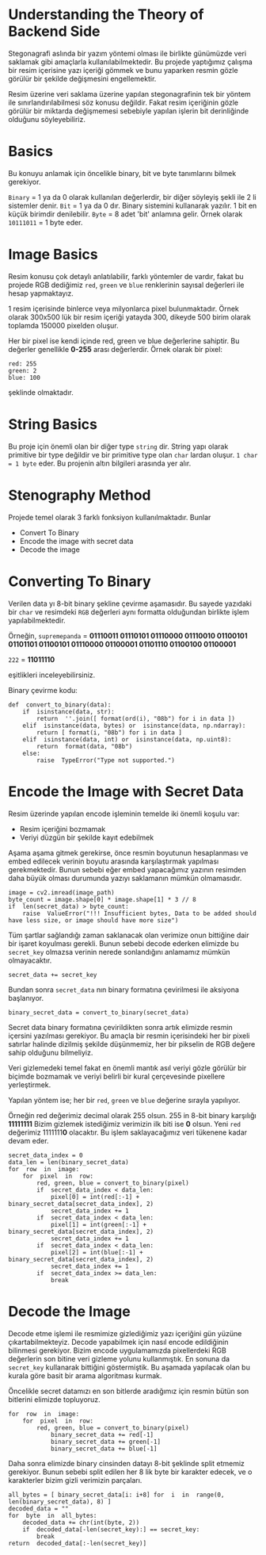 # Understanding the Theory of Backend Side

Stegonagrafi aslında bir yazım yöntemi olması ile birlikte günümüzde veri saklamak gibi amaçlarla kullanılabilmektedir. Bu projede yaptığımız çalışma bir resim içerisine yazı içeriği gömmek ve bunu yaparken resmin gözle görülür bir şekilde değişmesini engellemektir.

Resim üzerine veri saklama üzerine yapılan stegonagrafinin tek bir yöntem ile sınırlandırılabilmesi söz konusu değildir. Fakat resim içeriğinin gözle görülür bir miktarda değişmemesi sebebiyle yapılan işlerin bit derinliğinde olduğunu söyleyebiliriz.

# Basics

Bu konuyu anlamak için öncelikle binary, bit ve byte tanımlarını bilmek gerekiyor.

`Binary` = 1 ya da 0 olarak kullanılan değerlerdir, bir diğer söyleyiş şekli ile 2 li sistemler denir.
`Bit` = 1 ya da 0 dır. Binary sistemini kullanarak yazılır. 1 bit en küçük birimdir denilebilir.
`Byte` = 8 adet 'bit' anlamına gelir. Örnek olarak `10111011` = 1 byte eder.

# Image Basics

Resim konusu çok detaylı anlatılabilir, farklı yöntemler de vardır, fakat bu projede RGB dediğimiz `red`, `green` ve `blue` renklerinin sayısal değerleri ile hesap yapmaktayız. 

1 resim içerisinde binlerce veya milyonlarca pixel bulunmaktadır. Örnek olarak 300x500 lük bir resim içeriği yatayda 300, dikeyde 500 birim olarak toplamda 150000 pixelden oluşur.

Her bir pixel ise kendi içinde red, green ve blue değerlerine sahiptir. Bu değerler genellikle **0-255** arası değerlerdir. Örnek olarak bir pixel:

    red: 255
    green: 2
    blue: 100

şeklinde olmaktadır.

# String Basics

Bu proje için önemli olan bir diğer type `string` dir. String yapı olarak primitive bir type değildir ve bir primitive type olan `char` lardan oluşur. 
`1 char = 1 byte` eder. Bu projenin altın bilgileri arasında yer alır.

# Stenography Method

Projede temel olarak 3 farklı fonksiyon kullanılmaktadır. Bunlar

 - Convert To Binary
 - Encode the image with secret data
 - Decode the image

# Converting To Binary

Verilen data yı 8-bit binary şekline çevirme aşamasıdır. Bu sayede yazıdaki bir `char` ve resimdeki `RGB` değerleri aynı formatta olduğundan birlikte işlem yapılabilmektedir.

Örneğin, `supremepanda` = **01110011 01110101 01110000 01110010 01100101 01101101 01100101 01110000 01100001 01101110 01100100 01100001** 

`222` = **11011110**

eşitlikleri inceleyebilirsiniz. 

Binary çevirme kodu:

    def  convert_to_binary(data):
	    if  isinstance(data, str):
		    return  ''.join([ format(ord(i), "08b") for i in data ])
	    elif  isinstance(data, bytes) or  isinstance(data, np.ndarray):
		    return [ format(i, "08b") for i in data ]
	    elif  isinstance(data, int) or  isinstance(data, np.uint8):
			return  format(data, "08b")
		else:
			raise  TypeError("Type not supported.")
# Encode the Image with Secret Data

 Resim üzerinde yapılan encode işleminin temelde iki önemli koşulu var:
 

 - Resim içeriğini bozmamak
 - Veriyi düzgün bir şekilde kayıt edebilmek

Aşama aşama gitmek gerekirse, önce resmin boyutunun hesaplanması ve embed edilecek verinin boyutu arasında karşılaştırmak yapılması gerekmektedir. Bunun sebebi eğer embed yapacağımız yazının resimden daha büyük olması durumunda yazıyı saklamanın mümkün olmamasıdır.

    image = cv2.imread(image_path)
    byte_count = image.shape[0] * image.shape[1] * 3 // 8
    if  len(secret_data) > byte_count:
	    raise  ValueError("!!! Insufficient bytes, Data to be added should have less size, or image should have more size")

Tüm şartlar sağlandığı zaman saklanacak olan verimize onun bittiğine dair bir işaret koyulması gerekli. Bunun sebebi decode ederken elimizde bu `secret_key` olmazsa verinin nerede sonlandığını anlamamız mümkün olmayacaktır.

    secret_data += secret_key

Bundan sonra `secret_data` nın binary formatına çevirilmesi ile aksiyona başlanıyor.

    binary_secret_data = convert_to_binary(secret_data)

Secret data binary formatına çevirildikten sonra artık elimizde resmin içersini yazılması gerekiyor. Bu amaçla bir resmin içerisindeki her bir pixeli satırlar halinde dizilmiş şekilde düşünmemiz, her bir pikselin de RGB değere sahip olduğunu bilmeliyiz. 

Veri gizlemedeki temel fakat en önemli mantık asıl veriyi gözle görülür bir biçimde bozmamak ve veriyi belirli bir kural çerçevesinde pixellere yerleştirmek. 

Yapılan yöntem ise; her bir `red`, `green` ve `blue` değerine sırayla yapılıyor. 

Örneğin red değerimiz decimal olarak 255 olsun. 255 in 8-bit binary karşılığı **11111111** Bizim gizlemek istediğimiz verimizin ilk biti ise **0** olsun. Yeni `red` değerimiz 1111111**0** olacaktır. Bu işlem saklayacağımız veri tükenene kadar devam eder.
	
    secret_data_index = 0
    data_len = len(binary_secret_data)
    for  row  in  image:
	    for  pixel  in  row:
		    red, green, blue = convert_to_binary(pixel)
			if  secret_data_index < data_len:
				pixel[0] = int(red[:-1] + binary_secret_data[secret_data_index], 2)
				secret_data_index += 1
			if  secret_data_index < data_len:
				pixel[1] = int(green[:-1] + binary_secret_data[secret_data_index], 2)
				secret_data_index += 1
			if  secret_data_index < data_len:
				pixel[2] = int(blue[:-1] + binary_secret_data[secret_data_index], 2)
				secret_data_index += 1
			if  secret_data_index >= data_len:
				break
# Decode the Image

Decode etme işlemi ile resmimize gizlediğimiz yazı içeriğini gün yüzüne çıkartabilmekteyiz. Decode yapabilmek için nasıl encode edildiğinin bilinmesi gerekiyor. Bizim encode uygulamamızda pixellerdeki RGB değerlerin son bitine veri gizleme yolunu kullanmıştık. En sonuna da `secret_key` kullanarak bittiğini göstermiştik. Bu aşamada yapılacak olan bu kurala göre basit bir arama algoritması kurmak.

Öncelikle secret datamızı en son bitlerde aradığımız için resmin bütün son bitlerini elimizde topluyoruz. 

    for  row  in  image:
	    for  pixel  in  row:
		    red, green, blue = convert_to_binary(pixel)
			    binary_secret_data += red[-1]
			    binary_secret_data += green[-1]
			    binary_secret_data += blue[-1]
Daha sonra elimizde binary cinsinden datayı 8-bit şeklinde split etmemiz gerekiyor. Bunun sebebi split edilen her 8 lik byte bir karakter edecek, ve o karakterler bizim gizli verimizin parçaları.

    all_bytes = [ binary_secret_data[i: i+8] for  i  in  range(0, len(binary_secret_data), 8) ]
    decoded_data = ""
    for  byte  in  all_bytes:
		decoded_data += chr(int(byte, 2))
		if  decoded_data[-len(secret_key):] == secret_key:
			break
	return  decoded_data[:-len(secret_key)]
